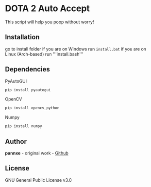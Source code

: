 # DOTA 2 Auto Accept

This script will help you poop without worry!

## Installation

go to install folder if you are on Windows run ```install.bat``` if you are on Linux (Arch-based) run '''install.bash'''

## Dependencies

PyAutoGUI

```bash
pip install pyautogui
```

OpenCV

```bash
pip install opencv_python
```

Numpy

```bash
pip install numpy
```

## Author

**pannxe** - original work - [Github](https://github.com/pannxe)

## License

GNU General Public License v3.0
